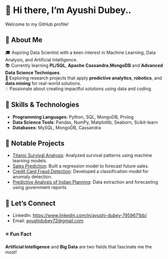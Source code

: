 # 👋 Hi there, I’m Ayushi Dubey.. 

Welcome to my GitHub profile!  

## 🚀 About Me  
🎓 Aspiring Data Scientist with a keen interest in Machine Learning, Data Analysis, and Artificial Intelligence.  
📚 Currently learning **PL/SQL**, **Apache Cassandra**,**MongoDB** and **Advanced Data Science Techniques**.  
🔭 Exploring research projects that apply **predictive analytics**, **robotics**, and **data mining** for real-world solutions.  
💡 Passionate about creating impactful solutions using data and coding.  

## 🌟 Skills & Technologies  
- **Programming Languages**: Python, SQL, MongoDB,  Prolog  
- **Data Science Tools**: Pandas, NumPy, Matplotlib, Seaborn, Scikit-learn  
- **Databases**: MySQL, MongoDB, Cassandra  

## 📂 Notable Projects  
- [Titanic Survival Analysis](https://github.com/yourusername/titanic-analysis): Analyzed survival patterns using machine learning models.  
- [Sales Prediction](https://github.com/yourusername/sales-prediction): Built a regression model to forecast future sales.  
- [Credit Card Fraud Detection](https://github.com/yourusername/credit-card-fraud): Developed a classification model for anomaly detection.  
- [Predictive Analysis of Indian Planning](https://github.com/yourusername/indian-planning-predictive-analysis): Data extraction and forecasting using government reports.


## 🤝 Let’s Connect  
- LinkedIn: https://www.linkedin.com/in/ayushi-dubey-7959671bb/
- Email: ayushidubey72@gmail.com
  
### ⭐ Fun Fact  
**Artificial Intelligence** and **Big Data** are two fields that fascinate me the most!  

